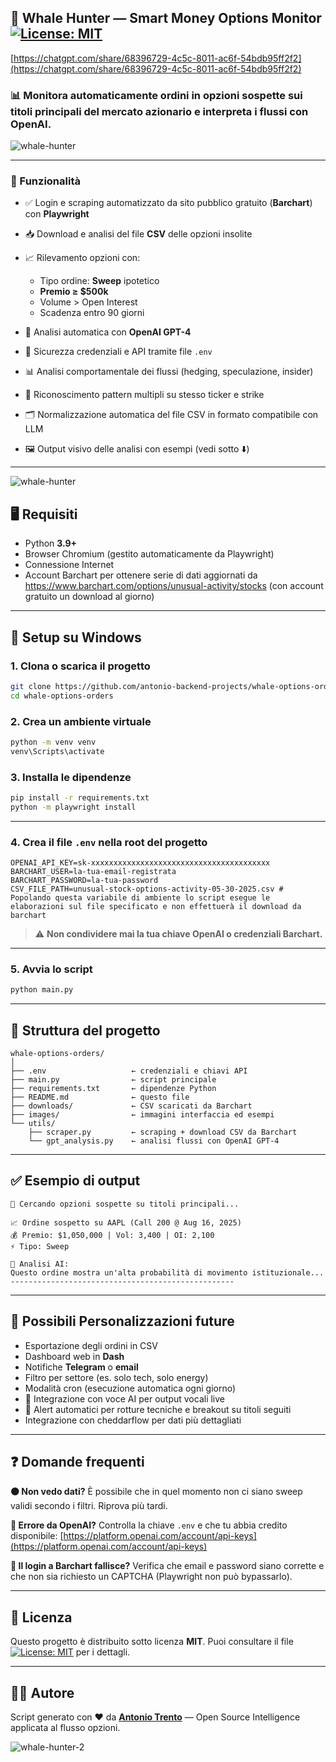## 📘 Whale Hunter — Smart Money Options Monitor [![License: MIT](https://img.shields.io/badge/License-MIT-blue.svg)](./LICENSE)

[https://chatgpt.com/share/68396729-4c5c-8011-ac6f-54bdb95ff2f2](https://chatgpt.com/share/68396729-4c5c-8011-ac6f-54bdb95ff2f2)

### 📊 Monitora automaticamente ordini in opzioni sospette sui titoli principali del mercato azionario e interpreta i flussi con OpenAI.

![whale-hunter](images/20250531_1244.png)

---

### 🚀 Funzionalità

* ✅ Login e scraping automatizzato da sito pubblico gratuito (**Barchart**) con **Playwright**
* 📥 Download e analisi del file **CSV** delle opzioni insolite
* 📈 Rilevamento opzioni con:

  * Tipo ordine: **Sweep** ipotetico
  * **Premio ≥ \$500k**
  * Volume > Open Interest
  * Scadenza entro 90 giorni
* 🤖 Analisi automatica con **OpenAI GPT-4**
* 🔐 Sicurezza credenziali e API tramite file `.env`
* 📊 Analisi comportamentale dei flussi (hedging, speculazione, insider)
* 🧠 Riconoscimento pattern multipli su stesso ticker e strike
* 🗂️ Normalizzazione automatica del file CSV in formato compatibile con LLM
* 🖼️ Output visivo delle analisi con esempi (vedi sotto ⬇️)

---

![whale-hunter](images/whale-hunter-screen.png)

## 🖥️ Requisiti

* Python **3.9+**
* Browser Chromium (gestito automaticamente da Playwright)
* Connessione Internet
* Account Barchart per ottenere serie di dati aggiornati da https://www.barchart.com/options/unusual-activity/stocks (con account gratuito un download al giorno)

---

## 🔧 Setup su Windows

### 1. Clona o scarica il progetto

```bash
git clone https://github.com/antonio-backend-projects/whale-options-orders
cd whale-options-orders
````

### 2. Crea un ambiente virtuale

```bash
python -m venv venv
venv\Scripts\activate
```

### 3. Installa le dipendenze

```bash
pip install -r requirements.txt
python -m playwright install
```

---

### 4. Crea il file `.env` nella root del progetto

```
OPENAI_API_KEY=sk-xxxxxxxxxxxxxxxxxxxxxxxxxxxxxxxxxxxxxxxx
BARCHART_USER=la-tua-email-registrata
BARCHART_PASSWORD=la-tua-password
CSV_FILE_PATH=unusual-stock-options-activity-05-30-2025.csv # Popolando questa variabile di ambiente lo script esegue le elaborazioni sul file specificato e non effettuerà il download da barchart
```

> ⚠️ **Non condividere mai la tua chiave OpenAI o credenziali Barchart.**

---

### 5. Avvia lo script

```bash
python main.py
```

---

## 📂 Struttura del progetto

```
whale-options-orders/
│
├── .env                   ← credenziali e chiavi API
├── main.py                ← script principale
├── requirements.txt       ← dipendenze Python
├── README.md              ← questo file
├── downloads/             ← CSV scaricati da Barchart
├── images/                ← immagini interfaccia ed esempi
└── utils/
    ├── scraper.py         ← scraping + download CSV da Barchart
    └── gpt_analysis.py    ← analisi flussi con OpenAI GPT-4
```

---

## ✅ Esempio di output

```
📡 Cercando opzioni sospette su titoli principali...

📈 Ordine sospetto su AAPL (Call 200 @ Aug 16, 2025)
💰 Premio: $1,050,000 | Vol: 3,400 | OI: 2,100
⚡ Tipo: Sweep

🧠 Analisi AI:
Questo ordine mostra un'alta probabilità di movimento istituzionale...
--------------------------------------------------
```

---

## 📌 Possibili Personalizzazioni future

* Esportazione degli ordini in CSV
* Dashboard web in **Dash**
* Notifiche **Telegram** o **email**
* Filtro per settore (es. solo tech, solo energy)
* Modalità cron (esecuzione automatica ogni giorno)
* 🧩 Integrazione con voce AI per output vocali live
* 🔔 Alert automatici per rotture tecniche e breakout su titoli seguiti
* Integrazione con cheddarflow per dati più dettagliati 

---

## ❓ Domande frequenti

**🟠 Non vedo dati?**
È possibile che in quel momento non ci siano sweep validi secondo i filtri. Riprova più tardi.

**🔴 Errore da OpenAI?**
Controlla la chiave `.env` e che tu abbia credito disponibile:
[https://platform.openai.com/account/api-keys](https://platform.openai.com/account/api-keys)

**🧭 Il login a Barchart fallisce?**
Verifica che email e password siano corrette e che non sia richiesto un CAPTCHA (Playwright non può bypassarlo).


---

## 📄 Licenza

Questo progetto è distribuito sotto licenza **MIT**.
Puoi consultare il file [![License: MIT](https://img.shields.io/badge/License-MIT-blue.svg)](./LICENSE) per i dettagli.

---


## 👨‍💻 Autore

Script generato con ❤️ da **[Antonio Trento](https://antoniotrento.net)** — Open Source Intelligence applicata al flusso opzioni.



![whale-hunter-2](images/20250531_1238.png)